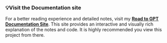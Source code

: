 ### **💡Visit the Documentation site**

For a better reading experience and detailed notes, visit my **[Road to GPT Documentation Site](https://muzzammilshah.github.io/Road-to-GPT/Makemore-part2)**.
This site provides an interactive and visually rich explanation of the notes and code. It is highly recommended you view this project from there.
